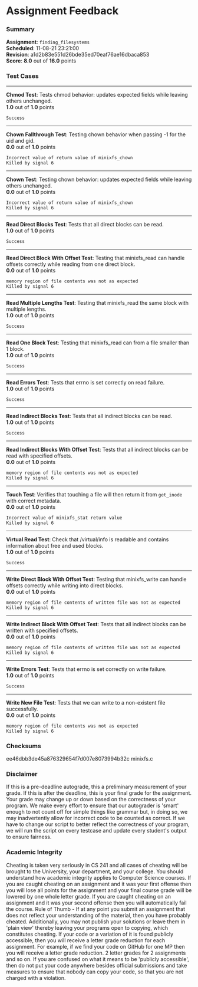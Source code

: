 # Assignment Feedback

### Summary

**Assignment**: `finding_filesystems`  
**Scheduled**: 11-08-21 23:21:00  
**Revision**: a1d2b83e551d26bde35ed70eaf76ae16dbaca853  
**Score**: **8.0** out of **16.0** points

### Test Cases
---

**Chmod Test**: Tests chmod behavior: updates expected fields while leaving others unchanged.  
**1.0** out of **1.0** points
```
Success
```
---

**Chown Fallthrough Test**: Testing chown behavior when passing -1 for the uid and gid.  
**0.0** out of **1.0** points
```
Incorrect value of return value of minixfs_chown
Killed by signal 6
```
---

**Chown Test**: Testing chown behavior: updates expected fields while leaving others unchanged.  
**0.0** out of **1.0** points
```
Incorrect value of return value of minixfs_chown
Killed by signal 6
```
---

**Read Direct Blocks Test**: Tests that all direct blocks can be read.  
**1.0** out of **1.0** points
```
Success
```
---

**Read Direct Block With Offset Test**: Testing that minixfs_read can handle offsets correctly while reading from one direct block.  
**0.0** out of **1.0** points
```
memory region of file contents was not as expected
Killed by signal 6
```
---

**Read Multiple Lengths Test**: Testing that minixfs_read the same block with multiple lengths.  
**1.0** out of **1.0** points
```
Success
```
---

**Read One Block Test**: Testing that minixfs_read can from a file smaller than 1 block.  
**1.0** out of **1.0** points
```
Success
```
---

**Read Errors Test**: Tests that errno is set correctly on read failure.  
**1.0** out of **1.0** points
```
Success
```
---

**Read Indirect Blocks Test**: Tests that all indirect blocks can be read.  
**1.0** out of **1.0** points
```
Success
```
---

**Read Indirect Blocks With Offset Test**: Tests that all indirect blocks can be read with specified offsets.  
**0.0** out of **1.0** points
```
memory region of file contents was not as expected
Killed by signal 6
```
---

**Touch Test**: Verifies that touching a file will then return it from `get_inode` with correct metadata.  
**0.0** out of **1.0** points
```
Incorrect value of minixfs_stat return value
Killed by signal 6
```
---

**Virtual Read Test**: Check that /virtual/info is readable and contains information about free and used blocks.  
**1.0** out of **1.0** points
```
Success
```
---

**Write Direct Block With Offset Test**: Testing that minixfs_write can handle offsets correctly while writing into direct blocks.  
**0.0** out of **1.0** points
```
memory region of file contents of written file was not as expected
Killed by signal 6
```
---

**Write Indirect Block With Offset Test**: Tests that all indirect blocks can be written with specified offsets.  
**0.0** out of **1.0** points
```
memory region of file contents of written file was not as expected
Killed by signal 6
```
---

**Write Errors Test**: Tests that errno is set correctly on write failure.  
**1.0** out of **1.0** points
```
Success
```
---

**Write New File Test**: Tests that we can write to a non-existent file successfully.  
**0.0** out of **1.0** points
```
memory region of file contents was not as expected
Killed by signal 6
```
### Checksums

ee46dbb3de45a876329654f7d007e8073994b32c minixfs.c


### Disclaimer
If this is a pre-deadline autograde, this a preliminary measurement of your grade.
If this is after the deadline, this is your final grade for the assignment.
Your grade may change up or down based on the correctness of your program.
We make every effort to ensure that our autograder is 'smart' enough to not count off
for simple things like grammar but, in doing so, we may inadvertently allow for
incorrect code to be counted as correct.
If we have to change our script to better reflect the correctness of your program,
we will run the script on every testcase and update every student's output to ensure fairness.



### Academic Integrity
Cheating is taken very seriously in CS 241 and all cases of cheating will be brought to the University, your department, and your college.
You should understand how academic integrity applies to Computer Science courses.
If you are caught cheating on an assignment and it was your first offense then you will lose all points for the assignment and your final course
grade will be lowered by one whole letter grade. If you are caught cheating on an assignment and it was your second offense then you will automatically fail the course.
Rule of Thumb - If at any point you submit an assignment that does not reflect your understanding of the material, then you have probably cheated.
Additionally, you may not publish your solutions or leave them in 'plain view' thereby leaving your programs open to copying, which constitutes cheating.
If your code or a variation of it is found publicly accessible, then you will receive a letter grade reduction for each assignment.
For example, if we find your code on GitHub for one MP then you will receive a letter grade reduction. 2 letter grades for 2 assignments and so on.
If you are confused on what it means to be 'publicly accessible', then do not put your code anywhere besides official submissions and take measures
to ensure that nobody can copy your code, so that you are not charged with a violation.


